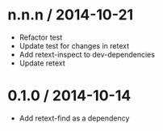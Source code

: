 
n.n.n / 2014-10-21
==================

 * Refactor test
 * Update test for changes in retext
 * Add retext-inspect to dev-dependencies
 * Update retext

0.1.0 / 2014-10-14
==================

 * Add retext-find as a dependency
